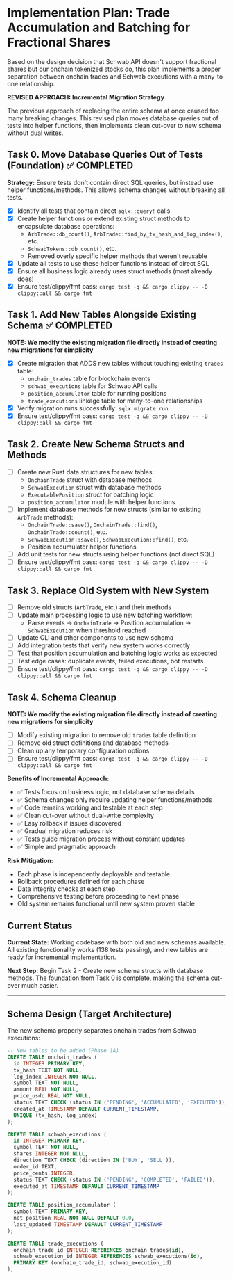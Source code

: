 # Implementation Plan: Trade Accumulation and Batching for Fractional Shares

Based on the design decision that Schwab API doesn't support fractional shares but our onchain tokenized stocks do, this plan implements a proper separation between onchain trades and Schwab executions with a many-to-one relationship.

**REVISED APPROACH: Incremental Migration Strategy**

The previous approach of replacing the entire schema at once caused too many breaking changes. This revised plan moves database queries out of tests into helper functions, then implements clean cut-over to new schema without dual writes.

## Task 0. Move Database Queries Out of Tests (Foundation) ✅ COMPLETED

**Strategy:** Ensure tests don't contain direct SQL queries, but instead use helper functions/methods. This allows schema changes without breaking all tests.

- [x] Identify all tests that contain direct `sqlx::query!` calls
- [x] Create helper functions or extend existing struct methods to encapsulate database operations:
  - `ArbTrade::db_count()`, `ArbTrade::find_by_tx_hash_and_log_index()`, etc.
  - `SchwabTokens::db_count()`, etc.
  - Removed overly specific helper methods that weren't reusable
- [x] Update all tests to use these helper functions instead of direct SQL
- [x] Ensure all business logic already uses struct methods (most already does)
- [x] Ensure test/clippy/fmt pass: `cargo test -q && cargo clippy -- -D clippy::all && cargo fmt`

## Task 1. Add New Tables Alongside Existing Schema ✅ COMPLETED

**NOTE: We modify the existing migration file directly instead of creating new migrations for simplicity**

- [x] Create migration that ADDS new tables without touching existing `trades` table:
  - `onchain_trades` table for blockchain events
  - `schwab_executions` table for Schwab API calls  
  - `position_accumulator` table for running positions
  - `trade_executions` linkage table for many-to-one relationships
- [x] Verify migration runs successfully: `sqlx migrate run`
- [x] Ensure test/clippy/fmt pass: `cargo test -q && cargo clippy -- -D clippy::all && cargo fmt`

## Task 2. Create New Schema Structs and Methods

- [ ] Create new Rust data structures for new tables:
  - `OnchainTrade` struct with database methods
  - `SchwabExecution` struct with database methods
  - `ExecutablePosition` struct for batching logic
  - `position_accumulator` module with helper functions
- [ ] Implement database methods for new structs (similar to existing `ArbTrade` methods):
  - `OnchainTrade::save()`, `OnchainTrade::find()`, `OnchainTrade::count()`, etc.
  - `SchwabExecution::save()`, `SchwabExecution::find()`, etc.
  - Position accumulator helper functions
- [ ] Add unit tests for new structs using helper functions (not direct SQL)
- [ ] Ensure test/clippy/fmt pass: `cargo test -q && cargo clippy -- -D clippy::all && cargo fmt`

## Task 3. Replace Old System with New System

- [ ] Remove old structs (`ArbTrade`, etc.) and their methods
- [ ] Update main processing logic to use new batching workflow:
  - Parse events → `OnchainTrade` → Position accumulation → `SchwabExecution` when threshold reached
- [ ] Update CLI and other components to use new schema
- [ ] Add integration tests that verify new system works correctly
- [ ] Test that position accumulation and batching logic works as expected
- [ ] Test edge cases: duplicate events, failed executions, bot restarts
- [ ] Ensure test/clippy/fmt pass: `cargo test -q && cargo clippy -- -D clippy::all && cargo fmt`

## Task 4. Schema Cleanup

**NOTE: We modify the existing migration file directly instead of creating new migrations for simplicity**

- [ ] Modify existing migration to remove old `trades` table definition
- [ ] Remove old struct definitions and database methods
- [ ] Clean up any temporary configuration options
- [ ] Ensure test/clippy/fmt pass: `cargo test -q && cargo clippy -- -D clippy::all && cargo fmt`

**Benefits of Incremental Approach:**
- ✅ Tests focus on business logic, not database schema details
- ✅ Schema changes only require updating helper functions/methods
- ✅ Code remains working and testable at each step
- ✅ Clean cut-over without dual-write complexity
- ✅ Easy rollback if issues discovered
- ✅ Gradual migration reduces risk
- ✅ Tests guide migration process without constant updates
- ✅ Simple and pragmatic approach

**Risk Mitigation:**
- Each phase is independently deployable and testable
- Rollback procedures defined for each phase
- Data integrity checks at each step
- Comprehensive testing before proceeding to next phase
- Old system remains functional until new system proven stable

## Current Status

**Current State:** Working codebase with both old and new schemas available. All existing functionality works (138 tests passing), and new tables are ready for incremental implementation.

**Next Step:** Begin Task 2 - Create new schema structs with database methods. The foundation from Task 0 is complete, making the schema cut-over much easier.

---

## Schema Design (Target Architecture)

The new schema properly separates onchain trades from Schwab executions:

```sql
-- New tables to be added (Phase 1A)
CREATE TABLE onchain_trades (
  id INTEGER PRIMARY KEY,
  tx_hash TEXT NOT NULL,
  log_index INTEGER NOT NULL,
  symbol TEXT NOT NULL,
  amount REAL NOT NULL,
  price_usdc REAL NOT NULL,
  status TEXT CHECK (status IN ('PENDING', 'ACCUMULATED', 'EXECUTED')),
  created_at TIMESTAMP DEFAULT CURRENT_TIMESTAMP,
  UNIQUE (tx_hash, log_index)
);

CREATE TABLE schwab_executions (
  id INTEGER PRIMARY KEY,
  symbol TEXT NOT NULL,
  shares INTEGER NOT NULL,
  direction TEXT CHECK (direction IN ('BUY', 'SELL')),
  order_id TEXT,
  price_cents INTEGER,
  status TEXT CHECK (status IN ('PENDING', 'COMPLETED', 'FAILED')),
  executed_at TIMESTAMP DEFAULT CURRENT_TIMESTAMP
);

CREATE TABLE position_accumulator (
  symbol TEXT PRIMARY KEY,
  net_position REAL NOT NULL DEFAULT 0.0,
  last_updated TIMESTAMP DEFAULT CURRENT_TIMESTAMP
);

CREATE TABLE trade_executions (
  onchain_trade_id INTEGER REFERENCES onchain_trades(id),
  schwab_execution_id INTEGER REFERENCES schwab_executions(id),
  PRIMARY KEY (onchain_trade_id, schwab_execution_id)
);
```
